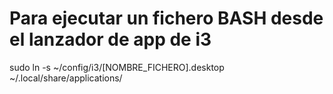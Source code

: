 # Para ejecutar un fichero BASH desde el lanzador de app de i3
sudo ln -s ~/config/i3/[NOMBRE_FICHERO].desktop ~/.local/share/applications/